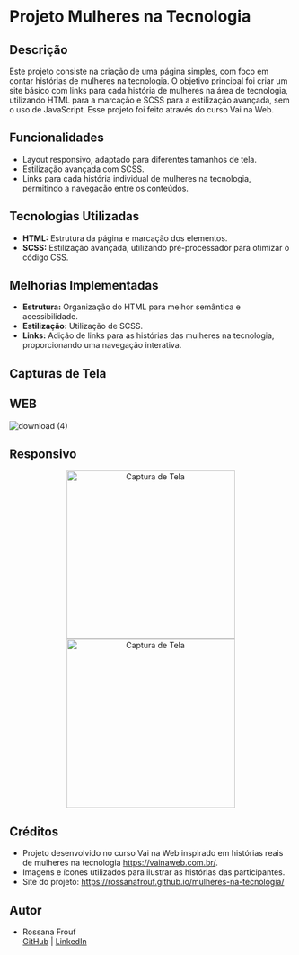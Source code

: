 # Projeto Mulheres na Tecnologia

## Descrição

Este projeto consiste na criação de uma página simples, com foco em contar histórias de mulheres na tecnologia. O objetivo principal foi criar um site básico com links para cada história de mulheres na área de tecnologia, utilizando HTML para a marcação e SCSS para a estilização avançada, sem o uso de JavaScript.
Esse projeto foi feito através do curso Vai na Web.

## Funcionalidades

* Layout responsivo, adaptado para diferentes tamanhos de tela.
* Estilização avançada com SCSS.
* Links para cada história individual de mulheres na tecnologia, permitindo a navegação entre os conteúdos.

## Tecnologias Utilizadas

* **HTML:** Estrutura da página e marcação dos elementos.
* **SCSS:** Estilização avançada, utilizando pré-processador para otimizar o código CSS.

## Melhorias Implementadas

* **Estrutura:** Organização do HTML para melhor semântica e acessibilidade.
* **Estilização:** Utilização de SCSS.
* **Links:** Adição de links para as histórias das mulheres na tecnologia, proporcionando uma navegação interativa.

## Capturas de Tela

## WEB

![download (4)](https://github.com/user-attachments/assets/a1ed2393-81b5-4da8-a5b0-41ed2330c0d6)

## Responsivo

<div align="center">  
<img src="https://github.com/user-attachments/assets/4838882a-ab5f-4653-af48-c3db009f38ac" alt="Captura de Tela" width="300">
<img src="https://github.com/user-attachments/assets/2a573c30-6f4e-4f03-a4d9-444d837f24a2" alt="Captura de Tela" width="300">
</div>

## Créditos

* Projeto desenvolvido no curso Vai na Web inspirado em histórias reais de mulheres na tecnologia https://vainaweb.com.br/.
* Imagens e ícones utilizados para ilustrar as histórias das participantes.
* Site do projeto: https://rossanafrouf.github.io/mulheres-na-tecnologia/

## Autor

* Rossana Frouf <br> [GitHub](https://github.com/RossanaFrouf) | [LinkedIn](https://www.linkedin.com/in/rossana-frouf/)
